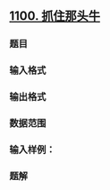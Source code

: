 ## [1100. 抓住那头牛](https://www.acwing.com/problem/content/1102/)

### 题目

### 输入格式

### 输出格式

### 数据范围

### 输入样例：



### 题解
